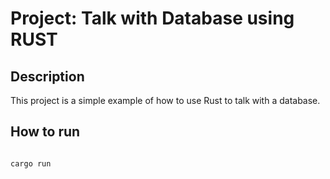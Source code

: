 # Project: Talk with Database using RUST

## Description

This project is a simple example of how to use Rust to talk with a database.

## How to run

```bash

cargo run
```
